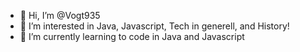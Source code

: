 - 👋 Hi, I’m @Vogt935
- 👀 I’m interested in Java, Javascript, Tech in generell, and History!
- 🌱 I’m currently learning to code in Java and Javascript


<!---
Vogt935/Vogt935 is a ✨ special ✨ repository because its `README.md` (this file) appears on your GitHub profile.
You can click the Preview link to take a look at your changes.
--->
